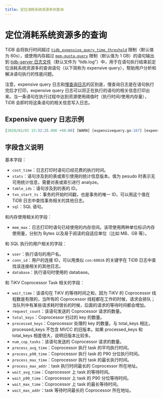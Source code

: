 ```yaml
---
title: 定位消耗系统资源多的查询
---
```


# 定位消耗系统资源多的查询

TiDB 会将执行时间超过 [`tidb_expensive_query_time_threshold`](/system-variables.md#tidb_expensive_query_time_threshold) 限制（默认值为 60s），或使用内存超过 [`mem-quota-query`](/tidb-configuration-file.md#mem-quota-query) 限制（默认值为 1 GB）的语句输出到 [tidb-server 日志文件](/tidb-configuration-file.md#logfile)（默认文件为 “tidb.log”）中，用于在语句执行结束前定位消耗系统资源多的查询语句（以下简称为 expensive query），帮助用户分析和解决语句执行的性能问题。

注意，expensive query 日志和[慢查询日志](/identify-slow-queries.md)的区别是，慢查询日志是在语句执行完后才打印，expensive query 日志可以将正在执行的语句的相关信息打印出来。当一条语句在执行过程中达到资源使用阈值时（执行时间/使用内存量），TiDB 会即时将这条语句的相关信息写入日志。

## Expensive query 日志示例

```sql
[2020/02/05 15:32:25.096 +08:00] [WARN] [expensivequery.go:167] [expensive_query] [cost_time=60.008338935s] [wait_time=0s] [request_count=1] [total_keys=70] [process_keys=65] [num_cop_tasks=1] [process_avg_time=0s] [process_p90_time=0s] [process_max_time=0s] [process_max_addr=10.0.1.9:20160] [wait_avg_time=0.002s] [wait_p90_time=0.002s] [wait_max_time=0.002s] [wait_max_addr=10.0.1.9:20160] [stats=t:pseudo] [conn_id=60026] [user=root] [database=test] [table_ids="[122]"] [txn_start_ts=414420273735139329] [mem_max="1035 Bytes (1.0107421875 KB)"] [sql="insert into t select sleep(1) from t"]
```

## 字段含义说明

基本字段：

* `cost_time`：日志打印时语句已经花费的执行时间。
* `stats`：语句涉及到的表或索引使用的统计信息版本。值为 pesudo 时表示无可用统计信息，需要对表或索引进行 analyze。
* `table_ids`：语句涉及到的表的 ID。
* `txn_start_ts`：事务的开始时间戳，也是事务的唯一 ID，可以用这个值在 TiDB 日志中查找事务相关的其他日志。
* `sql`：SQL 语句。

和内存使用相关的字段：

* `mem_max`：日志打印时语句已经使用的内存空间。该项使用两种单位标识内存使用量，分别为 Bytes 以及易于阅读的自适应单位（比如 MB、GB 等）。

和 SQL 执行的用户相关的字段：

* `user`：执行语句的用户名。
* `conn_id`：用户的连接 ID，可以用类似 `con:60026` 的关键字在 TiDB 日志中查找该连接相关的其他日志。
* `database`：执行语句时使用的 database。

和 TiKV Coprocessor Task 相关的字段：

* `wait_time`：该语句在 TiKV 的等待时间之和，因为 TiKV 的 Coprocessor 线程数是有限的，当所有的 Coprocessor 线程都在工作的时候，请求会排队；当队列中有某些请求耗时很长的时候，后面的请求的等待时间都会增加。
* `request_count`：该语句发送的 Coprocessor 请求的数量。
* `total_keys`：Coprocessor 扫过的 key 的数量。
* `processed_keys`：Coprocessor 处理的 key 的数量。与 total_keys 相比，processed_keys 不包含 MVCC 的旧版本。如果 processed_keys 和 total_keys 相差很大，说明旧版本比较多。
* `num_cop_tasks`：该语句发送的 Coprocessor 请求的数量。
* `process_avg_time`：Coprocessor 执行 task 的平均执行时间。
* `process_p90_time`：Coprocessor 执行 task 的 P90 分位执行时间。
* `process_max_time`：Coprocessor 执行 task 的最长执行时间。
* `process_max_addr`：task 执行时间最长的 Coprocessor 所在地址。
* `wait_avg_time`：Coprocessor 上 task 的等待时间。
* `wait_p90_time`：Coprocessor 上 task 的 P90 分位等待时间。
* `wait_max_time`：Coprocessor 上 task 的最长等待时间。
* `wait_max_addr`：task 等待时间最长的 Coprocessor 所在地址。
